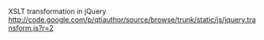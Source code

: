 XSLT transformation in jQuery
http://code.google.com/p/qtiauthor/source/browse/trunk/static/js/jquery.transform.js?r=2
